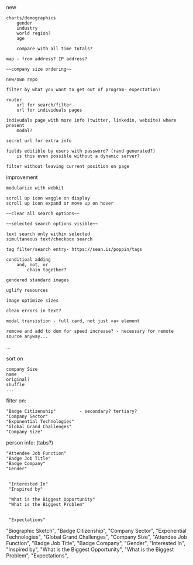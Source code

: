 

new

	charts/demographics
		gender
		industry
		world region?
		age

		compare with all time totals?

	map - from address? IP address?

	~~company size ordering~~

	new/own repo

	filter by what you want to get out of program- expectation?

	router
		url for search/filter
		url for individuals pages

	indivudals page with more info (twitter, linkedin, website) where present
		modal?

	secret url for extra info

	fields editible by users with password? (rand generated?)
		is this even possible without a dynamic server?

	filter without leaving current position on page

improvement

	modularize with webkit

	scroll up icon waggle on display
	scroll up icon expand or move up on hover

	~~clear all search options~~

	~~selected search options visible~~

	text search only within selected
	simultaneous text/checkbox search

	tag filter/search entry- https://sean.is/poppin/tags

	conditioal adding
		and, not, or
			chain together?

	gendered standard images

	uglify resources

	image optimize sizes

	clean errors in text?

	modal transistion - full card, not just <a> element

	remove and add to dom for speed increase? - necessary for remote source anyway...



...

sort on

	company Size
	name
	original?
	shuffle
	...

filter on:

	"Badge Citizenship" 		- secondary? tertiary?
	"Company Sector"
	"Exponential Technologies"
	"Global Grand Challenges"
	"Company Size"



person info: (tabs?)

	"Attendee Job Function"
	"Badge Job Title"
	"Badge Company"
	"Gender"


	 "Interested In"
	 "Inspired by"

	 "What is the Biggest Opportunity"
	 "What is the Biggest Problem"


	 "Expectations"

"Biographic Sketch",
"Badge Citizenship",
"Company Sector",
"Exponential Technologies",
"Global Grand Challenges",
"Company Size",
"Attendee Job Function",
"Badge Job Title",
"Badge Company",
"Gender",
"Interested In",
"Inspired by",
"What is the Biggest Opportunity",
"What is the Biggest Problem",
"Expectations",